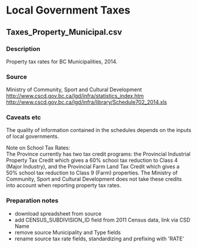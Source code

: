 # Local Government Taxes

## Taxes_Property_Municipal.csv

### Description
Property tax rates for BC Municipalities, 2014.

### Source
Ministry of Community, Sport and Cultural Development
http://www.cscd.gov.bc.ca/lgd/infra/statistics_index.htm
http://www.cscd.gov.bc.ca/lgd/infra/library/Schedule702_2014.xls

### Caveats etc
The quality of information contained in the schedules depends on the inputs of local governments.  

Note on School Tax Rates:  
The Province currently has two tax credit programs: the Provincial Industrial Property Tax Credit which gives a 60% school tax reduction to Class  4 (Major Industry), and the Provincial Farm Land Tax Credit which gives a 50% school tax reduction to Class 9 (Farm) properties.  The Ministry of Community, Sport and Cultural Development does not take these credits into account when reporting property tax rates.

### Preparation notes
- download spreadsheet from source
- add CENSUS_SUBDIVISION_ID field from 2011 Census data, link via CSD Name
- remove source Municipality and Type fields
- rename source tax rate fields, standardizing and prefixing with 'RATE'